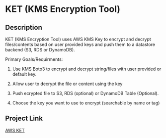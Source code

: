# KET (KMS Encryption Tool)

## Description

KET (KMS Encryption Tool) uses AWS KMS Key to encrypt and decrypt files/contents based on user provided keys and push them to a datastore backend (S3, RDS or DynamoDB).

Primary Goals/Requirments:

1. Use KMS Boto3 to encrypt and decrypt string/files with user provided or default key.

2. Allow user to decrypt the file or content using the key

3. Push ecrypted file to S3, RDS (optional) or DynamoDB Table (Optional).

4. Choose the key you want to use to encrypt (searchable by name or tag)

## Project Link

[AWS KET](https://github.com/sayefiqb/aws-ket)
